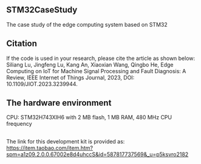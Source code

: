 ## STM32CaseStudy
The case study of the edge computing system based on STM32

## Citation
If the code is used in your research, please cite the article as shown below:
Siliang Lu, Jingfeng Lu, Kang An, Xiaoxian Wang, Qingbo He, Edge Computing on IoT for Machine Signal Processing and Fault Diagnosis: A Review, IEEE Internet of Things Journal, 2023, DOI: 10.1109/JIOT.2023.3239944.

## The hardware environment  
CPU: STM32H743XIH6 with 2 MB flash, 1 MB RAM, 480 MHz CPU frequency  
##  
The link for this development kit is provided as:  
https://item.taobao.com/item.htm?spm=a1z09.2.0.0.67002e8d4uhccS&id=587817737569&_u=p5ksvro2182  
